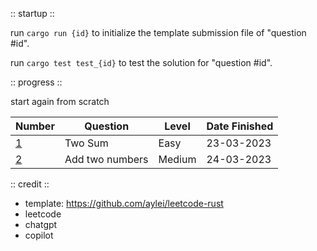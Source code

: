 :: startup ::

run `cargo run {id}` to initialize the template submission file of "question #id".

run `cargo test test_{id}` to test the solution for "question #id".

:: progress ::

start again from scratch

| Number                                                                                     | Question        | Level  | Date Finished |
| ------------------------------------------------------------------------------------------ | --------------- | ------ | ------------- |
| [1](https://github.com/LeVuMinhHuy/canada/blob/main/src/solution/p0001_two_sum.rs)         | Two Sum         | Easy   | 23-03-2023    |
| [2](https://github.com/LeVuMinhHuy/canada/blob/main/src/solution/p0002_add_two_numbers.rs) | Add two numbers | Medium | 24-03-2023    |

:: credit ::

- template: https://github.com/aylei/leetcode-rust
- leetcode
- chatgpt
- copilot
